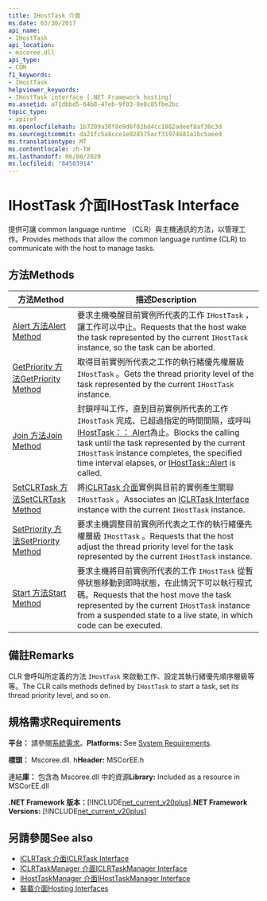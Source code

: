 ```yaml
---
title: IHostTask 介面
ms.date: 03/30/2017
api_name:
- IHostTask
api_location:
- mscoree.dll
api_type:
- COM
f1_keywords:
- IHostTask
helpviewer_keywords:
- IHostTask interface [.NET Framework hosting]
ms.assetid: a71dbbd5-64b8-47eb-9f03-8e8c85fbe2bc
topic_type:
- apiref
ms.openlocfilehash: 1b7209a36f8e9d6f02bd4cc1882adeef8af30c3d
ms.sourcegitcommit: da21fc5a8cce1e028575acf31974681a1bc5aeed
ms.translationtype: MT
ms.contentlocale: zh-TW
ms.lasthandoff: 06/08/2020
ms.locfileid: "84503914"
---
```

# <a name="ihosttask-interface"></a><span data-ttu-id="e1c1f-102">IHostTask 介面</span><span class="sxs-lookup"><span data-stu-id="e1c1f-102">IHostTask Interface</span></span>
<span data-ttu-id="e1c1f-103">提供可讓 common language runtime （CLR）與主機通訊的方法，以管理工作。</span><span class="sxs-lookup"><span data-stu-id="e1c1f-103">Provides methods that allow the common language runtime (CLR) to communicate with the host to manage tasks.</span></span>  
  
## <a name="methods"></a><span data-ttu-id="e1c1f-104">方法</span><span class="sxs-lookup"><span data-stu-id="e1c1f-104">Methods</span></span>  
  
|<span data-ttu-id="e1c1f-105">方法</span><span class="sxs-lookup"><span data-stu-id="e1c1f-105">Method</span></span>|<span data-ttu-id="e1c1f-106">描述</span><span class="sxs-lookup"><span data-stu-id="e1c1f-106">Description</span></span>|  
|------------|-----------------|  
|[<span data-ttu-id="e1c1f-107">Alert 方法</span><span class="sxs-lookup"><span data-stu-id="e1c1f-107">Alert Method</span></span>](ihosttask-alert-method.md)|<span data-ttu-id="e1c1f-108">要求主機喚醒目前實例所代表的工作 `IHostTask` ，讓工作可以中止。</span><span class="sxs-lookup"><span data-stu-id="e1c1f-108">Requests that the host wake the task represented by the current `IHostTask` instance, so the task can be aborted.</span></span>|  
|[<span data-ttu-id="e1c1f-109">GetPriority 方法</span><span class="sxs-lookup"><span data-stu-id="e1c1f-109">GetPriority Method</span></span>](ihosttask-getpriority-method.md)|<span data-ttu-id="e1c1f-110">取得目前實例所代表之工作的執行緒優先權層級 `IHostTask` 。</span><span class="sxs-lookup"><span data-stu-id="e1c1f-110">Gets the thread priority level of the task represented by the current `IHostTask` instance.</span></span>|  
|[<span data-ttu-id="e1c1f-111">Join 方法</span><span class="sxs-lookup"><span data-stu-id="e1c1f-111">Join Method</span></span>](ihosttask-join-method.md)|<span data-ttu-id="e1c1f-112">封鎖呼叫工作，直到目前實例所代表的工作 `IHostTask` 完成、已超過指定的時間間隔，或呼叫[IHostTask：： Alert](ihosttask-alert-method.md)為止。</span><span class="sxs-lookup"><span data-stu-id="e1c1f-112">Blocks the calling task until the task represented by the current `IHostTask` instance completes, the specified time interval elapses, or [IHostTask::Alert](ihosttask-alert-method.md) is called.</span></span>|  
|[<span data-ttu-id="e1c1f-113">SetCLRTask 方法</span><span class="sxs-lookup"><span data-stu-id="e1c1f-113">SetCLRTask Method</span></span>](ihosttask-setclrtask-method.md)|<span data-ttu-id="e1c1f-114">將[ICLRTask 介面](iclrtask-interface.md)實例與目前的實例產生關聯 `IHostTask` 。</span><span class="sxs-lookup"><span data-stu-id="e1c1f-114">Associates an [ICLRTask Interface](iclrtask-interface.md) instance with the current `IHostTask` instance.</span></span>|  
|[<span data-ttu-id="e1c1f-115">SetPriority 方法</span><span class="sxs-lookup"><span data-stu-id="e1c1f-115">SetPriority Method</span></span>](ihosttask-setpriority-method.md)|<span data-ttu-id="e1c1f-116">要求主機調整目前實例所代表之工作的執行緒優先權層級 `IHostTask` 。</span><span class="sxs-lookup"><span data-stu-id="e1c1f-116">Requests that the host adjust the thread priority level for the task represented by the current `IHostTask` instance.</span></span>|  
|[<span data-ttu-id="e1c1f-117">Start 方法</span><span class="sxs-lookup"><span data-stu-id="e1c1f-117">Start Method</span></span>](ihosttask-start-method.md)|<span data-ttu-id="e1c1f-118">要求主機將目前實例所代表的工作 `IHostTask` 從暫停狀態移動到即時狀態，在此情況下可以執行程式碼。</span><span class="sxs-lookup"><span data-stu-id="e1c1f-118">Requests that the host move the task represented by the current `IHostTask` instance from a suspended state to a live state, in which code can be executed.</span></span>|  
  
## <a name="remarks"></a><span data-ttu-id="e1c1f-119">備註</span><span class="sxs-lookup"><span data-stu-id="e1c1f-119">Remarks</span></span>  
 <span data-ttu-id="e1c1f-120">CLR 會呼叫所定義的方法 `IHostTask` 來啟動工作、設定其執行緒優先順序層級等等。</span><span class="sxs-lookup"><span data-stu-id="e1c1f-120">The CLR calls methods defined by `IHostTask` to start a task, set its thread priority level, and so on.</span></span>  
  
## <a name="requirements"></a><span data-ttu-id="e1c1f-121">規格需求</span><span class="sxs-lookup"><span data-stu-id="e1c1f-121">Requirements</span></span>  
 <span data-ttu-id="e1c1f-122">**平台：** 請參閱[系統需求](../../get-started/system-requirements.md)。</span><span class="sxs-lookup"><span data-stu-id="e1c1f-122">**Platforms:** See [System Requirements](../../get-started/system-requirements.md).</span></span>  
  
 <span data-ttu-id="e1c1f-123">**標頭：** Mscoree.dll. h</span><span class="sxs-lookup"><span data-stu-id="e1c1f-123">**Header:** MSCorEE.h</span></span>  
  
 <span data-ttu-id="e1c1f-124">連結**庫：** 包含為 Mscoree.dll 中的資源</span><span class="sxs-lookup"><span data-stu-id="e1c1f-124">**Library:** Included as a resource in MSCorEE.dll</span></span>  
  
 <span data-ttu-id="e1c1f-125">**.NET Framework 版本：**[!INCLUDE[net_current_v20plus](../../../../includes/net-current-v20plus-md.md)]</span><span class="sxs-lookup"><span data-stu-id="e1c1f-125">**.NET Framework Versions:** [!INCLUDE[net_current_v20plus](../../../../includes/net-current-v20plus-md.md)]</span></span>  
  
## <a name="see-also"></a><span data-ttu-id="e1c1f-126">另請參閱</span><span class="sxs-lookup"><span data-stu-id="e1c1f-126">See also</span></span>

- [<span data-ttu-id="e1c1f-127">ICLRTask 介面</span><span class="sxs-lookup"><span data-stu-id="e1c1f-127">ICLRTask Interface</span></span>](iclrtask-interface.md)
- [<span data-ttu-id="e1c1f-128">ICLRTaskManager 介面</span><span class="sxs-lookup"><span data-stu-id="e1c1f-128">ICLRTaskManager Interface</span></span>](iclrtaskmanager-interface.md)
- [<span data-ttu-id="e1c1f-129">IHostTaskManager 介面</span><span class="sxs-lookup"><span data-stu-id="e1c1f-129">IHostTaskManager Interface</span></span>](ihosttaskmanager-interface.md)
- [<span data-ttu-id="e1c1f-130">裝載介面</span><span class="sxs-lookup"><span data-stu-id="e1c1f-130">Hosting Interfaces</span></span>](hosting-interfaces.md)
